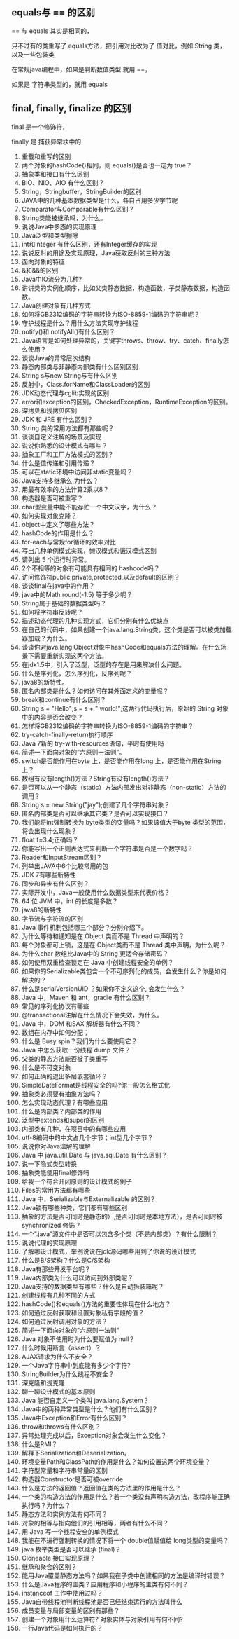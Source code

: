 ## equals与 == 的区别

== 与 equals 其实是相同的，

只不过有的类重写了 equals方法，把引用对比改为了 值对比，例如 String 类，以及一些包装类

在常规java编程中，如果是判断数值类型 就用 ==，

如果是 字符串类型的，就用 equals



## final, finally, finalize 的区别

final 是一个修饰符，

finally 是 捕获异常块中的





1. 重载和重写的区别
2. 两个对象的hashCode()相同，则 equals()是否也一定为 true？
3. 抽象类和接口有什么区别
4. BIO、NIO、AIO 有什么区别？
5. String，Stringbuffer，StringBuilder的区别
6. JAVA中的几种基本数据类型是什么，各自占用多少字节呢
7. Comparator与Comparable有什么区别？
8. String类能被继承吗，为什么。
9. 说说Java中多态的实现原理
10. Java泛型和类型擦除
11. int和Integer 有什么区别，还有Integer缓存的实现
12. 说说反射的用途及实现原理，Java获取反射的三种方法
13. 面向对象的特征
14. &和&&的区别
15. Java中IO流分为几种?
16. 讲讲类的实例化顺序，比如父类静态数据，构造函数，子类静态数据，构造函数。
17. Java创建对象有几种方式
18. 如何将GB2312编码的字符串转换为ISO-8859-1编码的字符串呢？
19. 守护线程是什么？用什么方法实现守护线程
20. notify()和 notifyAll()有什么区别？
21. Java语言是如何处理异常的，关键字throws、throw、try、catch、finally怎么使用？
22. 谈谈Java的异常层次结构
23. 静态内部类与非静态内部类有什么区别区别
24. String s与new String与有什么区别
25. 反射中，Class.forName和ClassLoader的区别
26. JDK动态代理与cglib实现的区别
27. error和exception的区别，CheckedException，RuntimeException的区别。
28. 深拷贝和浅拷贝区别
29. JDK 和 JRE 有什么区别？
30. String 类的常用方法都有那些呢？
31. 谈谈自定义注解的场景及实现
32. 说说你熟悉的设计模式有哪些？
33. 抽象工厂和工厂方法模式的区别？
34. 什么是值传递和引用传递？
35. 可以在static环境中访问非static变量吗？
36. Java支持多继承么,为什么？
37. 用最有效率的方法计算2乘以8？
38. 构造器是否可被重写？
39. char型变量中能不能存贮一个中文汉字，为什么？
40. 如何实现对象克隆？
41. object中定义了哪些方法？
42. hashCode的作用是什么？
43. for-each与常规for循环的效率对比
44. 写出几种单例模式实现，懒汉模式和饿汉模式区别
45. 请列出 5 个运行时异常。
46. 2个不相等的对象有可能具有相同的 hashcode吗？
47. 访问修饰符public,private,protected,以及default的区别？
48. 谈谈final在java中的作用？
49. java中的Math.round(-1.5) 等于多少呢？
50. String属于基础的数据类型吗？
51. 如何将字符串反转呢？
52. 描述动态代理的几种实现方式，它们分别有什么优缺点
53. 在自己的代码中，如果创建一个java.lang.String类，这个类是否可以被类加载器加载？为什么。
54. 谈谈你对java.lang.Object对象中hashCode和equals方法的理解。在什么场景下需要重新实现这两个方法。
55. 在jdk1.5中，引入了泛型，泛型的存在是用来解决什么问题。
56. 什么是序列化，怎么序列化，反序列呢？
57. java8的新特性。
58. 匿名内部类是什么？如何访问在其外面定义的变量呢？
59. break和continue有什么区别？
60. String s = "Hello";s = s + " world!";这两行代码执行后，原始的 String 对象中的内容是否会改变？
61. 怎样将GB2312编码的字符串转换为ISO-8859-1编码的字符串？
62. try-catch-finally-return执行顺序
63. Java 7新的 try-with-resources语句，平时有使用吗
64. 简述一下面向对象的”六原则一法则”。
65. switch是否能作用在byte 上，是否能作用在long 上，是否能作用在String上？
66. 数组有没有length()方法？String有没有length()方法？
67. 是否可以从一个静态（static）方法内部发出对非静态（non-static）方法的调用？
68. String s = new String("jay");创建了几个字符串对象？
69. 匿名内部类是否可以继承其它类？是否可以实现接口？
70. 我们能将int强制转换为 byte类型的变量吗？如果该值大于byte 类型的范围，将会出现什么现象？
71. float f=3.4;正确吗？
72. 你能写出一个正则表达式来判断一个字符串是否是一个数字吗？
73. Reader和InputStream区别？
74. 列举出JAVA中6个比较常用的包
75. JDK 7有哪些新特性
76. 同步和异步有什么区别？
77. 实际开发中，Java一般使用什么数据类型来代表价格？
78. 64 位 JVM 中，int 的长度是多数？
79. java8的新特性
80. 字节流与字符流的区别
81. Java 事件机制包括哪三个部分？分别介绍下。
82. 为什么等待和通知是在 Object 类而不是 Thread 中声明的？
83. 每个对象都可上锁，这是在 Object类而不是 Thread 类中声明，为什么呢？
84. 为什么char 数组比Java中的 String 更适合存储密码？
85. 如何使用双重检查锁定在 Java 中创建线程安全的单例？
86. 如果你的Serializable类包含一个不可序列化的成员，会发生什么？你是如何解决的？
87. 什么是serialVersionUID ？如果你不定义这个, 会发生什么？
88. Java 中，Maven 和 ant，gradle 有什么区别？
89. 常见的序列化协议有哪些
90. @transactional注解在什么情况下会失效，为什么。
91. Java 中，DOM 和SAX 解析器有什么不同？
92. 数组在内存中如何分配；
93. 什么是 Busy spin？我们为什么要使用它？
94. Java 中怎么获取一份线程 dump 文件？
95. 父类的静态方法能否被子类重写
96. 什么是不可变对象
97. 如何正确的退出多层嵌套循环？
98. SimpleDateFormat是线程安全的吗?你一般怎么格式化
99. 抽象类必须要有抽象方法吗？
100. 怎么实现动态代理？有哪些应用
101. 什么是内部类？内部类的作用
102. 泛型中extends和super的区别
103. 内部类有几种，在项目中的有哪些应用
104. utf-8编码中的中文占几个字节；int型几个字节？
105. 说说你对Java注解的理解
106. Java 中 java.util.Date 与 java.sql.Date 有什么区别？
107. 说一下隐式类型转换
108. 抽象类能使用final修饰吗
109. 给我一个符合开闭原则的设计模式的例子
110. Files的常用方法都有哪些
111. Java 中，Serializable与Externalizable 的区别？
112. Java锁有哪些种类，它们都有哪些区别
113. 抽象的方法是否可同时是静态的）,是否可同时是本地方法），是否可同时被 synchronized 修饰？
114. 一个”.java”源文件中是否可以包含多个类（不是内部类）？有什么限制？
115. 说说代理的实现原理
116. 了解哪设计模式，举例说说在jdk源码哪些用到了你说的设计模式
117. 什么是B/S架构？什么是C/S架构
118. Java有那些开发平台呢？
119. Java内部类为什么可以访问到外部类呢？
120. Java支持的数据类型有哪些？什么是自动拆装箱呢？
121. 创建线程有几种不同的方式
122. hashCode()和equals()方法的重要性体现在什么地方？
123. 如何通过反射获取和设置对象私有字段的值？
124. 如何通过反射调用对象的方法？
125. 简述一下面向对象的"六原则一法则"
126. Java 对象不使用时为什么要赋值为 null？
127. 什么时候用断言（assert）？
128. AJAX请求为什么不安全？
129. 一个Java字符串中到底能有多少个字符?
130. StringBuilder为什么线程不安全？
131. 深克隆和浅克隆
132. 聊一聊设计模式的基本原则
133. Java 能否自定义一个类叫 java.lang.System？
134. Java中的两种异常类型是什么？他们有什么区别？
135. Java中Exception和Error有什么区别？
136. throw和throws有什么区别？
137. 异常处理完成以后，Exception对象会发生什么变化？
138. 什么是RMI？
139. 解释下Serialization和Deserialization。
140. 环境变量Path和ClassPath的作用是什么？如何设置这两个环境变量？
141. 字符型常量和字符串常量的区别
142. 构造器Constructor是否可被override
143. 什么是方法的返回值？返回值在类的方法里的作用是什么？
144. 一个类的构造方法的作用是什么？若一个类没有声明构造方法，改程序能正确执行吗？为什么？
145. 静态方法和实例方法有何不同？
146. 对象的相等与指向他们的引用相等，两者有什么不同？
147. 用 Java 写一个线程安全的单例模式
148. 我能在不进行强制转换的情况下将一个 double值赋值给 long类型的变量吗？
149. java 枚举类型是否可以继承 (final)？
150. Cloneable 接口实现原理？
151. 继承和聚合的区别？
152. 能用Java覆盖静态方法吗？如果我在子类中创建相同的方法是编译时错误？
153. 什么是Java程序的主类？应用程序和小程序的主类有何不同？
154. instanceof 工作中使用过吗？
155. Java自带线程池判断线程池是否已经结束运行的方法叫什么
156. 成员变量与局部变量的区别有那些？
157. 创建一个对象用什么运算符? 对象实体与对象引用有何不同?
158. 一行Java代码是如何执行的？